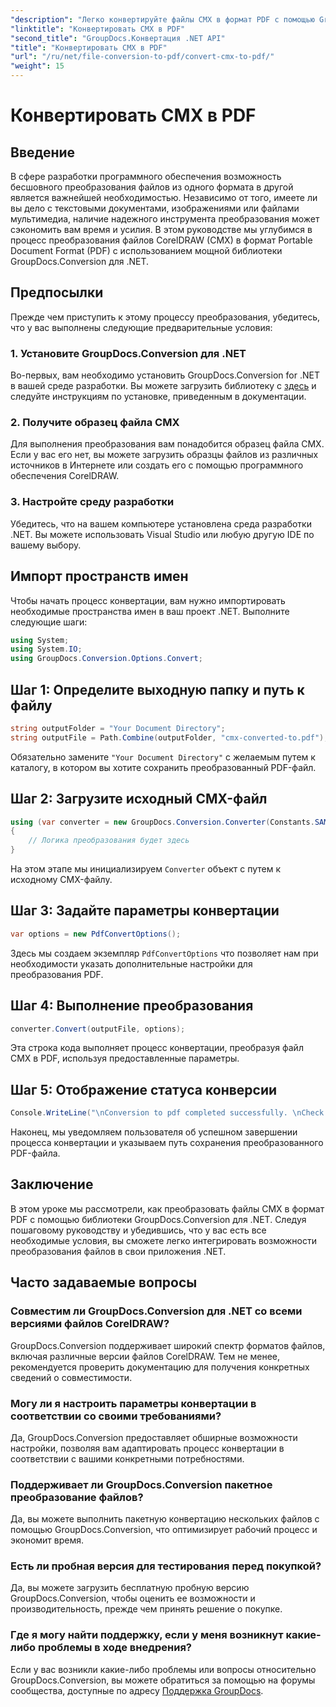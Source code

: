 ```yaml
---
"description": "Легко конвертируйте файлы CMX в формат PDF с помощью GroupDocs.Conversion для .NET. Легко интегрируйте возможности конвертации файлов в свои приложения .NET."
"linktitle": "Конвертировать CMX в PDF"
"second_title": "GroupDocs.Конвертация .NET API"
"title": "Конвертировать CMX в PDF"
"url": "/ru/net/file-conversion-to-pdf/convert-cmx-to-pdf/"
"weight": 15
---
```


# Конвертировать CMX в PDF

## Введение
В сфере разработки программного обеспечения возможность бесшовного преобразования файлов из одного формата в другой является важнейшей необходимостью. Независимо от того, имеете ли вы дело с текстовыми документами, изображениями или файлами мультимедиа, наличие надежного инструмента преобразования может сэкономить вам время и усилия. В этом руководстве мы углубимся в процесс преобразования файлов CorelDRAW (CMX) в формат Portable Document Format (PDF) с использованием мощной библиотеки GroupDocs.Conversion для .NET.
## Предпосылки
Прежде чем приступить к этому процессу преобразования, убедитесь, что у вас выполнены следующие предварительные условия:
### 1. Установите GroupDocs.Conversion для .NET
Во-первых, вам необходимо установить GroupDocs.Conversion for .NET в вашей среде разработки. Вы можете загрузить библиотеку с [здесь](https://releases.groupdocs.com/conversion/net/) и следуйте инструкциям по установке, приведенным в документации.
### 2. Получите образец файла CMX
Для выполнения преобразования вам понадобится образец файла CMX. Если у вас его нет, вы можете загрузить образцы файлов из различных источников в Интернете или создать его с помощью программного обеспечения CorelDRAW.
### 3. Настройте среду разработки
Убедитесь, что на вашем компьютере установлена среда разработки .NET. Вы можете использовать Visual Studio или любую другую IDE по вашему выбору.

## Импорт пространств имен
Чтобы начать процесс конвертации, вам нужно импортировать необходимые пространства имен в ваш проект .NET. Выполните следующие шаги:

```csharp
using System;
using System.IO;
using GroupDocs.Conversion.Options.Convert;
```
## Шаг 1: Определите выходную папку и путь к файлу
```csharp
string outputFolder = "Your Document Directory";
string outputFile = Path.Combine(outputFolder, "cmx-converted-to.pdf");
```
Обязательно замените `"Your Document Directory"` с желаемым путем к каталогу, в котором вы хотите сохранить преобразованный PDF-файл.
## Шаг 2: Загрузите исходный CMX-файл
```csharp
using (var converter = new GroupDocs.Conversion.Converter(Constants.SAMPLE_CMX))
{
    // Логика преобразования будет здесь
}
```
На этом этапе мы инициализируем `Converter` объект с путем к исходному CMX-файлу.
## Шаг 3: Задайте параметры конвертации
```csharp
var options = new PdfConvertOptions();
```
Здесь мы создаем экземпляр `PdfConvertOptions` что позволяет нам при необходимости указать дополнительные настройки для преобразования PDF.
## Шаг 4: Выполнение преобразования
```csharp
converter.Convert(outputFile, options);
```
Эта строка кода выполняет процесс конвертации, преобразуя файл CMX в PDF, используя предоставленные параметры.
## Шаг 5: Отображение статуса конверсии
```csharp
Console.WriteLine("\nConversion to pdf completed successfully. \nCheck output in {0}", outputFolder);
```
Наконец, мы уведомляем пользователя об успешном завершении процесса конвертации и указываем путь сохранения преобразованного PDF-файла.

## Заключение
В этом уроке мы рассмотрели, как преобразовать файлы CMX в формат PDF с помощью библиотеки GroupDocs.Conversion для .NET. Следуя пошаговому руководству и убедившись, что у вас есть все необходимые условия, вы сможете легко интегрировать возможности преобразования файлов в свои приложения .NET.
## Часто задаваемые вопросы
### Совместим ли GroupDocs.Conversion для .NET со всеми версиями файлов CorelDRAW?
GroupDocs.Conversion поддерживает широкий спектр форматов файлов, включая различные версии файлов CorelDRAW. Тем не менее, рекомендуется проверить документацию для получения конкретных сведений о совместимости.
### Могу ли я настроить параметры конвертации в соответствии со своими требованиями?
Да, GroupDocs.Conversion предоставляет обширные возможности настройки, позволяя вам адаптировать процесс конвертации в соответствии с вашими конкретными потребностями.
### Поддерживает ли GroupDocs.Conversion пакетное преобразование файлов?
Да, вы можете выполнить пакетную конвертацию нескольких файлов с помощью GroupDocs.Conversion, что оптимизирует рабочий процесс и экономит время.
### Есть ли пробная версия для тестирования перед покупкой?
Да, вы можете загрузить бесплатную пробную версию GroupDocs.Conversion, чтобы оценить ее возможности и производительность, прежде чем принять решение о покупке.
### Где я могу найти поддержку, если у меня возникнут какие-либо проблемы в ходе внедрения?
Если у вас возникли какие-либо проблемы или вопросы относительно GroupDocs.Conversion, вы можете обратиться за помощью на форумы сообщества, доступные по адресу [Поддержка GroupDocs](https://forum.groupdocs.com/c/conversion/11).